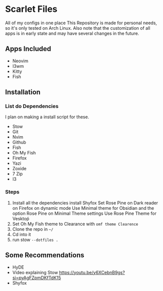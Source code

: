 # Scarlet Files
All of my configs in one place
This Repository is made for personal needs, so it's only tested on Arch Linux.
Also note that the customization of all apps is in early state and may have several changes in the future.

## Apps Included
- Neovim
- I3wm
- Kitty
- Fish

## Installation

### List do Dependencies
I plan on making a install script for these.
- Stow
- Git
- Nvim
- Github
- Fish
- Oh My Fish
- Firefox
- Yazi
- Zoxide
- 7 Zip
- I3

### Steps
1. Install all the dependencies
install Shyfox
Set Rose Pine on Dark reader on Firefox on dynamic mode
Use Minimal theme for Obsidian and the option Rose Pine on Minimal Theme settings
Use Rose Pine Theme for Vesktoṕ
2. Set Oh My Fish theme to Clearance with ```omf theme Clearence```
2. Clone the repo in ```~/```
3. Cd into it
4. run stow ```--dotfiles .```

## Some Recommendations
- HyDE
- Video explaining Stow https://youtu.be/y6XCebnB9gs?si=pyAgFZpmDKfTdK15
- Shyfox

